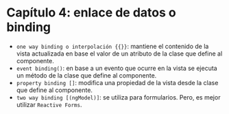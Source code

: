 # Capítulo 4: enlace de datos o binding

- `one way binding o interpolación {{}}`: mantiene el contenido de la vista actualizada en base el valor de un atributo de la clase que define al componente.
- `event binding()`: en base a un evento que ocurre en la vista se ejecuta un método de la clase que define al componente.
- `property binding []`: modifica una propiedad de la vista desde la clase que define al componente.
- `two way binding [(ngModel)]`: se utiliza para formularios. Pero, es mejor utilizar `Reactive Forms`.
